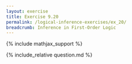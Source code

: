 ```yaml
---
layout: exercise
title: Exercise 9.20
permalink: /logical-inference-exercises/ex_20/
breadcrumb: Inference in First-Order Logic
---
```


{% include mathjax_support %}

<div><i class="arrow-up loader" data-chapter="logical-inference-exercises" data-exercise="ex_20" data-rating="0"></i></div>
{% include_relative question.md %}
